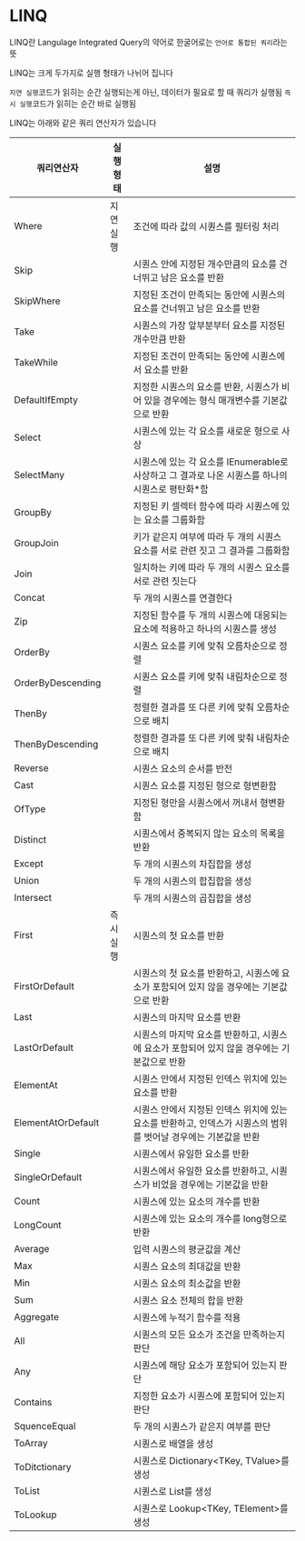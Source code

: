 # LINQ

LINQ란 Langulage Integrated Query의 약어로
한굴어로는 `언어로 통합된 쿼리`라는 뜻

LINQ는 크게 두가지로 실행 형태가 나뉘어 집니다

`지연 실행`코드가 읽히는 순간 실행되는게 아닌, 데이터가 필요로 할 때 쿼리가 실행됨
`즉시 실행`코드가 읽히는 순간 바로 실행됨

LINQ는 아래와 같은 쿼리 연산자가 있습니다

| 쿼리연산자         | 실행형태 | 설명                                                                                                            |
| ------------------ | -------- | --------------------------------------------------------------------------------------------------------------- |
| Where              | 지연실행 | 조건에 따라 값의 시퀀스를 필터링 처리                                                                           |
| Skip               |          | 시퀀스 안에 지정된 개수만큼의 요소를 건너뛰고 남은 요소를 반환                                                  |
| SkipWhere          |          | 지정된 조건이 만족되는 동안에 시퀀스의 요소를 건너뛰고 남은 요소를 반환                                         |
| Take               |          | 시퀀스의 가장 앞부분부터 요소를 지정된 개수만큼 반환                                                            |
| TakeWhile          |          | 지정된 조건이 만족되는 동안에 시퀀스에서 요소를 반환                                                            |
| DefaultIfEmpty     |          | 지정한 시퀀스의 요소를 반환, 시퀀스가 비어 있을 경우에는 형식 매개변수를 기본값으로 반환                        |
| Select             |          | 시퀀스에 있는 각 요소를 새로운 형으로 사상                                                                      |
| SelectMany         |          | 시퀀스에 있는 각 요소를 IEnumerable<T>로 사상하고 그 결과로 나온 시퀀스를 하나의 시퀀스로 평탄화\*함            |
| GroupBy            |          | 지정된 키 셀렉터 함수에 따라 시퀀스에 있는 요소를 그룹화함                                                      |
| GroupJoin          |          | 키가 같은지 여부에 따라 두 개의 시퀀스 요소를 서로 관련 짓고 그 결과를 그룹화함                                 |
| Join               |          | 일치하는 키에 따라 두 개의 시퀀스 요소를 서로 관련 짓는다                                                       |
| Concat             |          | 두 개의 시퀀스를 연결한다                                                                                       |
| Zip                |          | 지정된 함수를 두 개의 시퀀스에 대응되는 요소에 적용하고 하나의 시퀀스를 생성                                    |
| OrderBy            |          | 시퀀스 요소를 키에 맞춰 오름차순으로 정렬                                                                       |
| OrderByDescending  |          | 시퀀스 요소를 키에 맞춰 내림차순으로 정렬                                                                       |
| ThenBy             |          | 정렬한 결과를 또 다른 키에 맞춰 오름차순으로 배치                                                               |
| ThenByDescending   |          | 정렬한 결과를 또 다른 키에 맞춰 내림차순으로 배치                                                               |
| Reverse            |          | 시퀀스 요소의 순서를 반전                                                                                       |
| Cast               |          | 시퀀스 요소를 지정된 형으로 형변환함                                                                            |
| OfType             |          | 지정된 형만을 시퀀스에서 꺼내서 형변환함                                                                        |
| Distinct           |          | 시퀀스에서 중복되지 않는 요소의 목록을 반환                                                                     |
| Except             |          | 두 개의 시퀀스의 차집합을 생성                                                                                  |
| Union              |          | 두 개의 시퀀스의 합집합을 생성                                                                                  |
| Intersect          |          | 두 개의 시퀀스의 곱집합을 생성                                                                                  |
| First              | 즉시실행 | 시퀀스의 첫 요소를 반환                                                                                         |
| FirstOrDefault     |          | 시퀀스의 첫 요소를 반환하고, 시퀀스에 요소가 포함되어 있지 않을 경우에는 기본값으로 반환                        |
| Last               |          | 시퀀스의 마지막 요소를 반환                                                                                     |
| LastOrDefault      |          | 시퀀스의 마지막 요소를 반환하고, 시퀀스에 요소가 포함되어 있지 않을 경우에는 기본값으로 반환                    |
| ElementAt          |          | 시퀀스 안에서 지정된 인덱스 위치에 있는 요소를 반환                                                             |
| ElementAtOrDefault |          | 시퀀스 안에서 지정된 인덱스 위치에 있는 요소를 반환하고, 인덱스가 시퀀스의 범위를 벗어날 경우에는 기본값을 반환 |
| Single             |          | 시퀀스에서 유일한 요소를 반환                                                                                   |
| SingleOrDefault    |          | 시퀀스에서 유일한 요소를 반환하고, 시퀀스가 비었을 경우에는 기본값을 반환                                       |
| Count              |          | 시퀀스에 있는 요소의 개수를 반환                                                                                |
| LongCount          |          | 시퀀스에 있는 요소의 개수를 long형으로 반환                                                                     |
| Average            |          | 입력 시퀀스의 평균값을 계산                                                                                     |
| Max                |          | 시퀀스 요소의 최대값을 반환                                                                                     |
| Min                |          | 시퀀스 요소의 최소값을 반환                                                                                     |
| Sum                |          | 시퀀스 요소 전체의 합을 반환                                                                                    |
| Aggregate          |          | 시퀀스에 누적기 함수를 적용                                                                                     |
| All                |          | 시퀀스의 모든 요소가 조건을 만족하는지 판단                                                                     |
| Any                |          | 시퀀스에 해당 요소가 포함되어 있는지 판단                                                                       |
| Contains           |          | 지정한 요소가 시퀀스에 포함되어 있는지 판단                                                                     |
| SquenceEqual       |          | 두 개의 시퀀스가 같은지 여부를 판단                                                                             |
| ToArray            |          | 시퀀스로 배열을 생성                                                                                            |
| ToDitctionary      |          | 시퀀스로 Dictionary<TKey, TValue>를 생성                                                                        |
| ToList             |          | 시퀀스로 List<T>를 생성                                                                                         |
| ToLookup           |          | 시퀀스로 Lookup<TKey, TElement>를 생성                                                                          |
